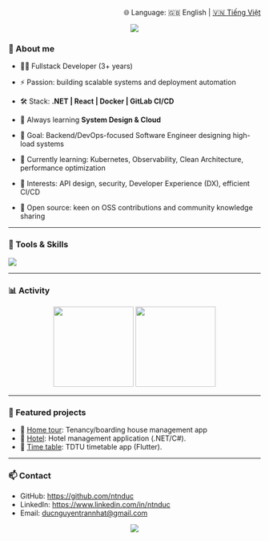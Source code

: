 <p align="right">
  🌐 Language: 🇬🇧 English | <a href="./README.vi.md">🇻🇳 Tiếng Việt</a>
</p>

<p align="center">
  <img src="https://capsule-render.vercel.app/api?type=waving&height=300&color=gradient&text=Hello,%20I'm%20Duc" />
</p>


### 🌟 About me
- 👨‍💻 Fullstack Developer (3+ years)  
- ⚡ Passion: building scalable systems and deployment automation
- 🛠️ Stack: **.NET | React | Docker | GitLab CI/CD**  
- 📖 Always learning **System Design & Cloud**  

- 🎯 Goal: Backend/DevOps-focused Software Engineer designing high-load systems
- 🌱 Currently learning: Kubernetes, Observability, Clean Architecture, performance optimization
- 📐 Interests: API design, security, Developer Experience (DX), efficient CI/CD
- 🤝 Open source: keen on OSS contributions and community knowledge sharing

---

### 🔧 Tools & Skills

<p>
  <img src="https://skillicons.dev/icons?i=dotnet,nestjs,react,nextjs,flutter,mysql,postgresql,nginx,aws,kubernetes,grafana,docker,gitlab,github,jenkins,linux&perline=8" />
</p>

---

### 📊 Activity
<p align="center">
  <img src="https://github-readme-stats.vercel.app/api?username=ntnduc&show_icons=true&theme=radical" height="160"/>
  
  <img src="https://github-readme-streak-stats.herokuapp.com/?user=ntnduc&theme=radical" height="160"/>
</p>



---

### 📂 Featured projects
- 🔗 [Home tour](https://github.com/ntnduc/home-tour): Tenancy/boarding house management app
- 🔗 [Hotel](https://github.com/ntnduc/hotel_dotNet): Hotel management application (.NET/C#).  
- 🔗 [Time table](https://github.com/ntnduc/timetable): TDTU timetable app (Flutter).  

---

### 📫 Contact
- GitHub: https://github.com/ntnduc  
- LinkedIn: https://www.linkedin.com/in/ntnduc
- Email: ducnguyentrannhat@gmail.com

<p align="center">
  <img src="https://capsule-render.vercel.app/api?type=waving&color=gradient&height=100&section=footer" />
</p>


